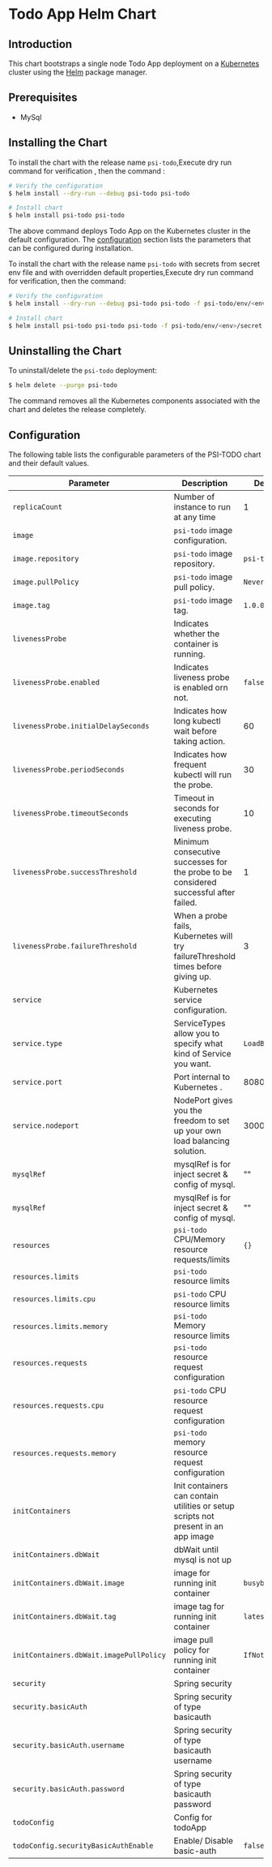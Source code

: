 #  Todo App Helm Chart


## Introduction

This chart bootstraps a single node Todo App deployment on a [Kubernetes](http://kubernetes.io) cluster using the [Helm](https://helm.sh) package manager.

## Prerequisites

- MySql

## Installing the Chart

To install the chart with the release name `psi-todo`,Execute dry run command for verification , then the command :

```bash
# Verify the configuration 
$ helm install --dry-run --debug psi-todo psi-todo

# Install chart
$ helm install psi-todo psi-todo
```


The above command deploys Todo App on the Kubernetes cluster in the default configuration. The [configuration](#configuration) section lists the parameters that can be configured during installation.

To install the chart with the release name `psi-todo` with secrets from secret env file and with overridden default properties,Execute dry run command for verification, then the command:

```bash
# Verify the configuration 
$ helm install --dry-run --debug psi-todo psi-todo -f psi-todo/env/<env>/secret.yaml -f psi-todo/env/<env>/values.yaml

# Install chart
$ helm install psi-todo psi-todo psi-todo -f psi-todo/env/<env>/secret.yaml -f psi-todo/env/<env>/values.yaml
```

## Uninstalling the Chart

To uninstall/delete the `psi-todo` deployment:

```bash
$ helm delete --purge psi-todo
```

The command removes all the Kubernetes components associated with the chart and deletes the release completely.

## Configuration

The following table lists the configurable parameters of the PSI-TODO chart and their default values.

| Parameter                                    | Description                                                                                  | Default                                              |
| -------------------------------------------- | -------------------------------------------------------------------------------------------- | ---------------------------------------------------- |
| `replicaCount`                                 | Number of instance to run at any time                                                      | 1 |
| `image`                                        | `psi-todo` image configuration.                                                            | ` ` |
| `image.repository`                             | `psi-todo` image repository.                                                               | `psi-todo`|
| `image.pullPolicy`                             | `psi-todo` image pull policy.                                                              | `Never`|
| `image.tag`                                    | `psi-todo` image tag.                                                                      | `1.0.0`|
| `livenessProbe`                                | Indicates whether the container is running.                                                | ` ` |
| `livenessProbe.enabled`                        | Indicates liveness probe is enabled orn not.                                               | `false ` |
| `livenessProbe.initialDelaySeconds`            | Indicates how long kubectl wait before taking action.                                      |  60  |
| `livenessProbe.periodSeconds`                  | Indicates how frequent kubectl will run the probe.                                         |  30  |
| `livenessProbe.timeoutSeconds`                 | Timeout in seconds for executing liveness probe.                                           |  10  |
| `livenessProbe.successThreshold`               | Minimum consecutive successes for the probe to be considered successful after failed.      |  1  |
| `livenessProbe.failureThreshold`               | When a probe fails, Kubernetes will try failureThreshold times before giving up.           |  3  |
| `service`                                      | Kubernetes service configuration.                                                          | ` ` |
| `service.type`                                 | ServiceTypes allow you to specify what kind of Service you want.                           | `LoadBalancer` |
| `service.port`                                 | Port internal to Kubernetes                                    .                           | 8080 |
| `service.nodeport`                             | NodePort gives you the freedom to set up your own load balancing solution.                 | 30000|
| `mysqlRef`                                     | mysqlRef is for inject secret & config of mysql.                                           | "" |
| `mysqlRef`                                     | mysqlRef is for inject secret & config of mysql.                                           | "" |
| `resources`                                    | `psi-todo` CPU/Memory resource requests/limits                                             | `{}` |
| `resources.limits`                             | `psi-todo` resource limits                                                                 | ` `  |
| `resources.limits.cpu`                         | `psi-todo` CPU resource limits                                                             | ` `  |
| `resources.limits.memory`                      | `psi-todo` Memory resource limits                                                          | ` `  |
| `resources.requests`                           | `psi-todo` resource request configuration                                                  | ` `  |
| `resources.requests.cpu`                       | `psi-todo` CPU resource request configuration                                              | ` `  |
| `resources.requests.memory`                    | `psi-todo` memory resource request configuration                                           | ` `  |
| `initContainers`                               | Init containers can contain utilities or setup scripts not present in an app image         | ` `  |
| `initContainers.dbWait`                        | dbWait until mysql is not up                                                               | ` `  |
| `initContainers.dbWait.image`                  | image for running init container                                                           | `busybox `  |
| `initContainers.dbWait.tag`                    | image tag for running init container                                                       | `latest `  |
| `initContainers.dbWait.imagePullPolicy`        | image pull policy for running init container                                               | `IfNotPresent `  |
| `security`                                     | Spring security                                                                            | `  `  |
| `security.basicAuth`                           | Spring security of type basicauth                                                          | `  `  |
| `security.basicAuth.username`                  | Spring security of type basicauth username                                                 | `  `  |
| `security.basicAuth.password`                  | Spring security of type basicauth password                                                 | `  `  |
| `todoConfig`                                   | Config for todoApp                                                                         | `  `  |
| `todoConfig.securityBasicAuthEnable`           | Enable/ Disable basic-auth                                                                 |`false`|








